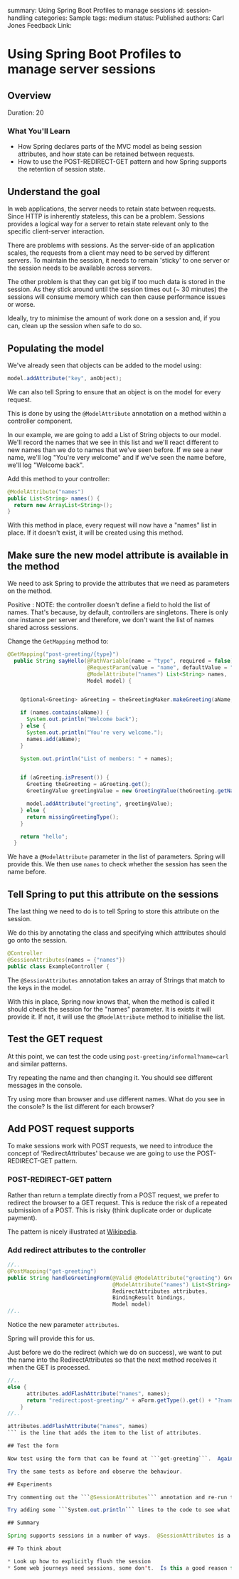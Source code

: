 summary: Using Spring Boot Profiles to manage sessions
id: session-handling
categories: Sample
tags: medium
status: Published
authors: Carl Jones
Feedback Link:

# Using Spring Boot Profiles to manage server sessions
<!-- ------------------------ -->
## Overview
Duration: 20

### What You'll Learn
- How Spring declares parts of the MVC model as being session attributes, and how state can be retained between requests.
- How to use the POST-REDIRECT-GET pattern and how Spring supports the retention of session state.

<!-- ------------------------ -->

## Understand the goal

In web applications, the server needs to retain state between requests.  Since HTTP is inherently stateless, this can be a problem.  Sessions provides a logical way for a server to retain state relevant only to the specific client-server interaction.

There are problems with sessions.  As the server-side of an application scales, the requests from a client may need to be served by different servers.  To maintain the session, it needs to remain 'sticky' to one server or the session needs to be available across servers.

The other problem is that they can get big if too much data is stored in the session.  As they stick around until the session times out (~ 30 minutes) the sessions will consume memory which can then cause performance issues or worse.

Ideally, try to minimise the amount of work done on a session and, if you can, clean up the session when safe to do so.

## Populating the model

We've already seen that objects can be added to the model using:

```java
model.addAttribute("key", anObject);
```

We can also tell Spring to ensure that an object is on the model for every request.

This is done by using the ```@ModelAttribute``` annotation on a method within a controller component.

In our example, we are going to add a List of String objects to our model.  We'll record the names that we see in this list and we'll react different to new names than we do to names that we've seen before.  If we see a new name, we'll log "You're very welcome" and if we've seen the name before, we'll log "Welcome back".

Add this method to your controller:

```java
@ModelAttribute("names")
public List<String> names() {
  return new ArrayList<String>();
}
```

With this method in place, every request will now have a "names" list in place.  If it doesn't exist, it will be created using this method.

## Make sure the new model attribute is available in the method

We need to ask Spring to provide the attributes that we need as parameters on the method.  

Positive
: NOTE: the controller doesn't define a field to hold the list of names.  That's because, by default, controllers are singletons.  There is only one instance per server and therefore, we don't want the list of names shared across sessions.

Change the ```GetMapping``` method to:

```java
@GetMapping("post-greeting/{type}")
  public String sayHello(@PathVariable(name = "type", required = false) Optional<String> type,
                         @RequestParam(value = "name", defaultValue = "CM6713") String aName,
                         @ModelAttribute("names") List<String> names,
                         Model model) {


    Optional<Greeting> aGreeting = theGreetingMaker.makeGreeting(aName, type);

    if (names.contains(aName)) {
      System.out.println("Welcome back");
    } else {
      System.out.println("You're very welcome.");
      names.add(aName);
    }

    System.out.println("List of members: " + names);


    if (aGreeting.isPresent()) {
      Greeting theGreeting = aGreeting.get();
      GreetingValue greetingValue = new GreetingValue(theGreeting.getName(), theGreeting.getMessage());

      model.addAttribute("greeting", greetingValue);
    } else {
      return missingGreetingType();
    }

    return "hello";
  }
```

We have a ```@ModelAttribute``` parameter in the list of parameters.  Spring will provide this.  We then use ```names``` to check whether the session has seen the name before.

## Tell Spring to put this attribute on the sessions

The last thing we need to do is to tell Spring to store this attribute on the session.

We do this by annotating the class and specifying which atttributes should go onto the session.

```java
@Controller
@SessionAttributes(names = {"names"})
public class ExampleController {
```

The ```@SessionAttributes``` annotation takes an array of Strings that match to the keys in the model.

With this in place, Spring now knows that, when the method is called it should check the session for the "names" parameter.  It is exists it will provide it.  If not, it will use the ```@ModelAttribute``` method to initialise the list.

## Test the GET request

At this point, we can test the code using ```post-greeting/informal?name=carl``` and similar patterns.

Try repeating the name and then changing it.  You should see different messages in the console.

Try using more than browser and use different names.  What do you see in the console?  Is the list different for each browser?

## Add POST request supports

To make sessions work with POST requests, we need to introduce the concept of 'RedirectAttributes' because we are going to use the POST-REDIRECT-GET pattern.

### POST-REDIRECT-GET pattern

Rather than return a template directly from a POST request, we prefer to redirect the browser to a GET request.  This is reduce the risk of a repeated submission of a POST.  This is risky (think duplicate order or duplicate payment).

The pattern is nicely illustrated at [Wikipedia](https://en.wikipedia.org/wiki/Post/Redirect/Get).

### Add redirect attributes to the controller

```java
//..
@PostMapping("get-greeting")
public String handleGreetingForm(@Valid @ModelAttribute("greeting") GreetingForm aForm,
                                 @ModelAttribute("names") List<String> names,
                                 RedirectAttributes attributes,
                                 BindingResult bindings,
                                 Model model)
//..
```

Notice the new parameter ```attributes```.

Spring will provide this for us.

Just before we do the redirect (which we do on success), we want to put the name into the RedirectAttributes so that the next method receives it when the GET is processed.

```java
//..
else {
      attributes.addFlashAttribute("names", names);
      return "redirect:post-greeting/" + aForm.getType().get() + "?name=" + aForm.getName();
    }
//..
```

```java
attributes.addFlashAttribute("names", names)
``` is the line that adds the item to the list of attributes.

## Test the form

Now test using the form that can be found at ```get-greeting```.  Again, the session should be populated.

Try the same tests as before and observe the behaviour.

## Experiments

Try commenting out the ```@SessionAttributes``` annotation and re-run the server.  Observe the behaviour.

Try adding some ```System.out.println``` lines to the code to see what gets called where.

## Summary

Spring supports sessions in a number of ways.  @SessionAttributes is a declarative way of identifying parts of the model that need to be retained between requests.

## To think about

* Look up how to explicitly flush the session
* Some web journeys need sessions, some don't.  Is this a good reason for having separate controller for different groups of routes?
